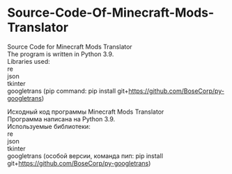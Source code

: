 # Source-Code-Of-Minecraft-Mods-Translator

Source Code for Minecraft Mods Translator  
The program is written in Python 3.9.  
Libraries used:  
	re  
	json  
	tkinter  
	googletrans (pip command: pip install git+https://github.com/BoseCorp/py-googletrans)  

Исходный код программы Minecraft Mods Translator  
Программа написана на Python 3.9.  
Используемые библиотеки:  
	re  
	json  
	tkinter  
	googletrans (особой версии, команда пип: pip install git+https://github.com/BoseCorp/py-googletrans)
